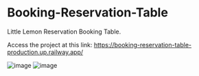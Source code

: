 # Booking-Reservation-Table
 Little Lemon Reservation Booking Table. <p>
 Access the project at this link: https://booking-reservation-table-production.up.railway.app/

![image](https://user-images.githubusercontent.com/53150676/215092214-a1d706a0-fbd6-43a3-a225-cd6e0f9ab102.png)
![image](https://user-images.githubusercontent.com/53150676/215092315-2c08ddf6-9db9-42c8-b85b-472d28f0185d.png)
